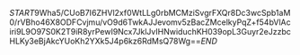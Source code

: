 $START$9Wha5/CUoB7I6ZHVl2xf0WtLLg0rbMCMziSvgrFXQr8Dc3wcSpb1aM0/rVBho46X8ODFCvjmu/vO9d6TwkAJJevomv5zBacZMcelkyPqZ+f54bVlAciri9L9O97S0K2T9iR8yrPewI9Ncx7JklJvIHNwiduchKH039opL3Guyr2eJzzbcHLKy3eBjAkcYUoKh2YXk5J4p6kz6RdMsQ78Wg==$END$